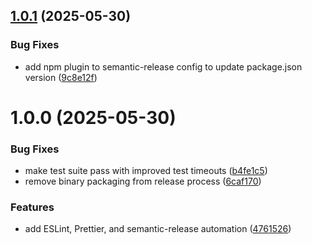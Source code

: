 ## [1.0.1](https://github.com/joeltjames/git-curate/compare/v1.0.0...v1.0.1) (2025-05-30)


### Bug Fixes

* add npm plugin to semantic-release config to update package.json version ([9c8e12f](https://github.com/joeltjames/git-curate/commit/9c8e12fed99215cc0d5d4e8b8ba2ff3d233dd6c2))

# 1.0.0 (2025-05-30)


### Bug Fixes

* make test suite pass with improved test timeouts ([b4fe1c5](https://github.com/joeltjames/git-curate/commit/b4fe1c58c530f049ad94c370a6145751cb4ad90d))
* remove binary packaging from release process ([6caf170](https://github.com/joeltjames/git-curate/commit/6caf170581eb7644d5e9197c24d1f2c726ca4ef1))


### Features

* add ESLint, Prettier, and semantic-release automation ([4761526](https://github.com/joeltjames/git-curate/commit/47615261689657de8eb32ed8ec946149179f74e4))
